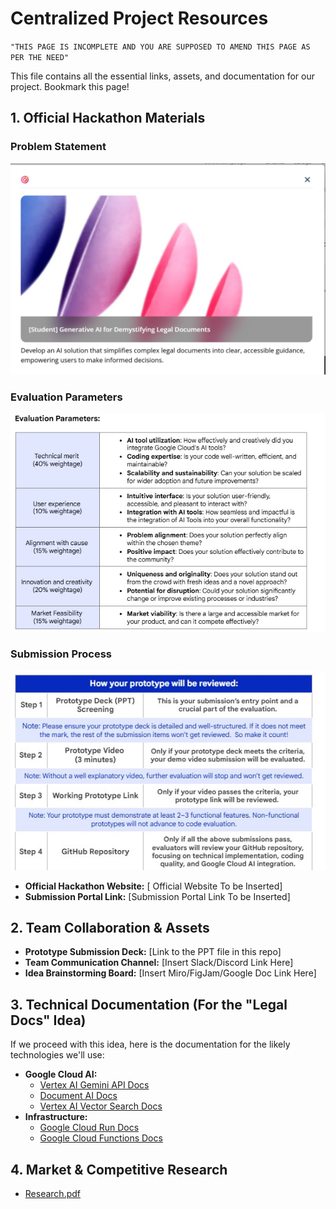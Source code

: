 # Centralized Project Resources

`"THIS PAGE IS INCOMPLETE AND YOU ARE SUPPOSED TO AMEND THIS PAGE AS PER THE NEED"`

This file contains all the essential links, assets, and documentation for our project. Bookmark this page!

## 1. Official Hackathon Materials

### Problem Statement

![Problem Statement: Develop an AI solution that simplifies complex legal documents into clear, accessible guidance, empowering users to make informed decisions.](../assets\problemStatement.jpeg)

### Evaluation Parameters

![Evaluation Parameters for the Hackathon](../assets\evaluation_parameter.jpeg)

### Submission Process

![Submission Process Steps for the Hackathon](../assets\prototypeReview.jpeg)

- **Official Hackathon Website:** [ Official Website To be Inserted]
- **Submission Portal Link:** [Submission Portal Link To be Inserted]

## 2. Team Collaboration & Assets

- **Prototype Submission Deck:** [Link to the PPT file in this repo]
- **Team Communication Channel:** [Insert Slack/Discord Link Here]
- **Idea Brainstorming Board:** [Insert Miro/FigJam/Google Doc Link Here]

## 3. Technical Documentation (For the "Legal Docs" Idea)

If we proceed with this idea, here is the documentation for the likely technologies we'll use:

- **Google Cloud AI:**
  - [Vertex AI Gemini API Docs](https://cloud.google.com/vertex-ai/docs/generative-ai/model-reference/gemini)
  - [Document AI Docs](https://cloud.google.com/document-ai/docs)
  - [Vertex AI Vector Search Docs](https://cloud.google.com/vertex-ai/docs/vector-search)
- **Infrastructure:**
  - [Google Cloud Run Docs](https://cloud.google.com/run/docs)
  - [Google Cloud Functions Docs](https://cloud.google.com/functions/docs)

## 4. Market & Competitive Research

- [Research.pdf](./resource.md)
